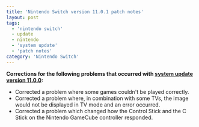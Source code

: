 ```yaml
---
title: 'Nintendo Switch version 11.0.1 patch notes'
layout: post
tags:
  - 'nintendo switch'
  - update
  - nintendo
  - 'system update'
  - 'patch notes'
category: 'Nintendo Switch'
---
```

**Corrections for the following problems that occurred with [system update version 11.0.0](https://en-americas-support.nintendo.com/app/answers/detail/a_id/43314/session/L2F2LzEvdGltZS8xNjExNTQ2MTI0L2dlbi8xNjExNTQ2MTI0L3NpZC9mVVNwOGY2SDdITFBVT1BxbDlMUEhZT2M2NEJTMkZvWXpLeGdHQjhFMnFxZ0syemNKTXFIODBkNU42TElPVzdLSFVDMXg5amFEbDgzZVJZX0NqRFl2b3FkTEE0eW1GUHlzMWpHZ3Q4JTdFOFI3ZkQ0TVN6WDBzYWREdyUyMSUyMQ%3D%3D#v1100 "system update version 11.0.0"):**

- Corrected a problem where some games couldn't be played correctly.
- Corrected a problem where, in combination with some TVs, the image would not be displayed in TV mode and an error occurred.
- Corrected a problem which changed how the Control Stick and the C Stick on the Nintendo GameCube controller responded.